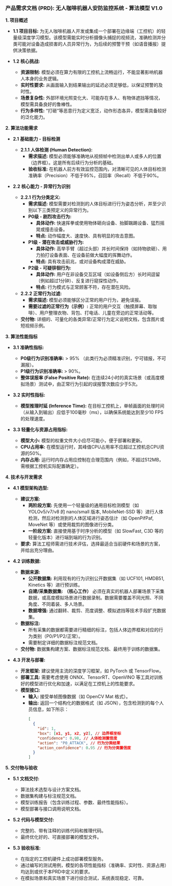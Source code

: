 ### **产品需求文档 (PRD): 无人咖啡机器人安防监控系统 - 算法模型 V1.0**

**1. 项目概述**

*   **1.1 项目目标:**
    为无人咖啡机器人开发或集成一个部署在边缘端（工控机）的轻量级深度学习模型。该模型需能实时分析摄像头捕捉的视频流，准确检测并分类可能对设备造成损害的人员异常行为，为后续的预警干预（如语音播报）提供决策依据。

*   **1.2 核心挑战:**
    *   **资源限制:** 模型必须在算力有限的工控机上流畅运行，不能显著影响机器人本身的业务逻辑。
    *   **实时性要求:** 从画面输入到结果输出的延迟必须足够低，以保证预警的及时性。
    *   **场景复杂性:** 外部环境光照变化大、可能存在多人、有物体遮挡等情况，模型需具备良好的鲁棒性。
    *   **行为多样性:** “打砸”等恶意行为定义宽泛，动作形态各异，模型需具备较好的泛化能力。

**2. 算法功能需求**

*   **2.1 基础能力 - 目标检测**
    *   **2.1.1 人体检测 (Human Detection):**
        *   **需求描述:** 模型必须能够准确地从视频帧中检测出单人或多人的位置（边界框）。这是所有后续行为分析的基础。
        *   **验收标准:** 在机器人前方有效监控范围内，对清晰可见的人体目标检测准确率（Precision）不低于95%，召回率（Recall）不低于90%。

*   **2.2 核心能力 - 异常行为识别**
    *   **2.2.1 行为分类定义:**
        *   **需求描述:** 模型需要对检测到的人体目标进行行为姿态分析，并至少识别以下三类预定义的异常行为。
        *   **P0级 - 剧烈攻击行为:**
            *   **具体动作:** 快速挥拳或使用物体砸向设备、抬脚踹踢设备、猛烈摇晃或撞击设备。
            *   **特点:** 动作幅度大、速度快、具有明显的攻击意图。
        *   **P1级 - 潜在攻击或威胁行为:**
            *   **具体动作:** 高举手臂（超过头部）并长时间保持（如持物欲砸）、用力拍打设备表面、在设备前做大幅度的挥舞动作。
            *   **特点:** 具有攻击前兆，或对设备构成潜在威胁。
        *   **P2级 - 可疑徘徊行为:**
            *   **具体动作:** 用户在非设备交互区域（如设备侧后方）长时间逗留（例如超过1分钟）、反复进行窥探性动作。
            *   **特点:** 行为模式与正常顾客不符，存在潜在风险。
    *   **2.2.2 正常行为过滤:**
        *   **需求描述:** 模型必须能够区分正常的用户行为，避免误报。
        *   **需要过滤的正常行为（示例）:** 正常的用户交互（触摸屏幕、取咖啡）、用户整理衣物、背包、打电话、儿童在旁边的正常活动等。
    *   **交付物:** 详细的、可量化的各类异常/正常行为定义说明文档，包含图片或短视频示例。

**3. 算法性能指标**

*   **3.1 准确性指标:**
    *   **P0级行为识别准确率:** > 95% （此类行为必须精准识别，宁可错报，不可漏报）。
    *   **P1级行为识别准确率:** > 90%。
    *   **整体误报率 (False Positive Rate):** 在连续24小时的真实场景（或高度模拟场景）测试中，由正常行为引起的误报警次数应少于5次。

*   **3.2 实时性指标:**
    *   **模型推理时延 (Inference Time):** 在目标工控机上，单帧画面的处理时间（从输入到输出）应低于100毫秒（ms），以确保系统能达到至少10 FPS的处理速度。

*   **3.3 轻量化与资源占用指标:**
    *   **模型大小:** 模型的权重文件大小应尽可能小，便于部署和更新。
    *   **CPU占用率:** 在模型运行时，其峰值CPU占用率不应超过工控机总CPU资源的50%。
    *   **内存占用:** 运行时内存占用应控制在合理范围内（例如，不超过512MB，需根据工控机实际配置确定）。

**4. 技术与开发需求**

*   **4.1 模型架构选型:**
    *   **建议方案:**
        *   **两阶段方案:** 先使用一个轻量级的通用目标检测模型（如 YOLOv5/v7/v8 的 nano/small 版本, MobileNet-SSD 等）进行人体检测，然后对检测到的人体区域进行姿态估计（如 OpenPifPaf, MoveNet 等）或使用裁剪的图像进行分类。
        *   **一阶段方案:** 直接使用基于时序分析的模型（如 SlowFast, C3D 等的轻量化版本）进行端到端的行为识别。
    *   **要求:** 算法工程师需进行技术评估，选择最适合当前硬件和场景的方案，并给出充分理由。

*   **4.2 训练数据:**
    *   **数据来源:**
        *   **公开数据集:** 利用现有的行为识别公开数据集（如 UCF101, HMDB51, Kinetics 等）进行预训练。
        *   **自建/采集数据集:** **（核心工作）** 必须在真实的机器人部署场景下采集数据，或高度模拟场景进行数据录制。数据需要覆盖不同光照、不同角度、不同着装、多人场景。
        *   **数据增强:** 通过翻转、裁剪、亮度调整、模拟遮挡等技术手段扩充数据集。
    *   **数据标注:**
        *   所有采集的数据都需要进行精细的标注，包括人体边界框和对应的行为类别（P0/P1/P2/正常）。
        *   需要制定详细的数据标注规范文档。
    *   **交付物:** 数据集构建方案、数据标注规范文档、最终用于训练的数据集。

*   **4.3 开发与部署:**
    *   **开发框架:** 建议使用主流的深度学习框架，如 PyTorch 或 TensorFlow。
    *   **部署工具:** 需要考虑使用 ONNX、TensorRT、OpenVINO 等工具对训练好的模型进行优化和加速，以满足在工控机上的性能要求。
    *   **模型接口:**
        *   **输入:** 接受单帧图像数据（如 OpenCV Mat 格式）。
        *   **输出:** 返回一个结构化的数据格式（如 JSON），包含检测到的每个人员信息，如下所示：
            ```json
            [
              {
                "id": 1,
                "box": [x1, y1, x2, y2], // 边界框坐标
                "confidence": 0.98, // 人体检测置信度
                "action": "P0_ATTACK", // 行为分类结果
                "action_confidence": 0.95 // 行为分类置信度
              }
            ]
            ```

**5. 交付物与验收**

*   **5.1 文档交付:**
    *   算法技术选型与设计方案文档。
    *   数据集构建与标注规范文档。
    *   模型训练报告（包含训练过程、参数、最终性能指标）。
    *   模型部署与接口调用说明文档。

*   **5.2 代码与模型交付:**
    *   完整的、带有注释的训练代码和推理代码。
    *   最终优化好的、可直接部署的模型文件。

*   **5.3 验收标准:**
    *   在指定的工控机硬件上成功部署模型服务。
    *   通过编写的测试用例，模型的各项性能指标（准确率、实时性、资源占用）均达到或优于本PRD中定义的要求。
    *   在模拟场景和真实场景下进行综合测试，系统表现稳定、可靠。